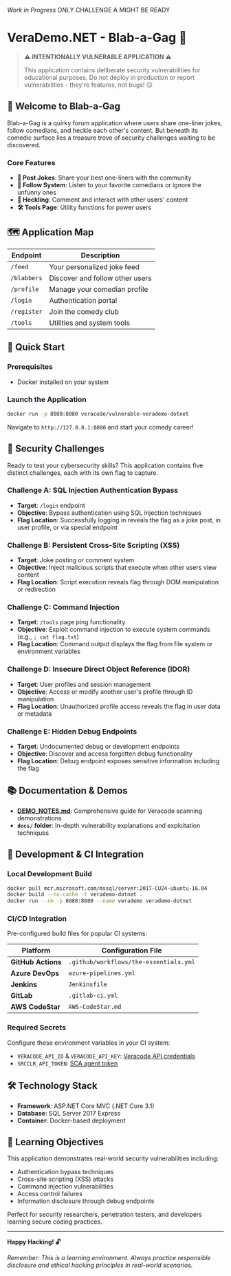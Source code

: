 *Work in Progress* ONLY CHALLENGE A MIGHT BE READY

# VeraDemo.NET - Blab-a-Gag 🎯

> **⚠️ INTENTIONALLY VULNERABLE APPLICATION ⚠️**
> 
> This application contains deliberate security vulnerabilities for educational purposes. Do not deploy in production or report vulnerabilities - they're features, not bugs! 😉

## 🎪 Welcome to Blab-a-Gag

Blab-a-Gag is a quirky forum application where users share one-liner jokes, follow comedians, and heckle each other's content. But beneath its comedic surface lies a treasure trove of security challenges waiting to be discovered.

### Core Features
- **📝 Post Jokes**: Share your best one-liners with the community
- **👥 Follow System**: Listen to your favorite comedians or ignore the unfunny ones
- **💬 Heckling**: Comment and interact with other users' content
- **🛠️ Tools Page**: Utility functions for power users

## 🗺️ Application Map

| Endpoint | Description |
|----------|-------------|
| `/feed` | Your personalized joke feed |
| `/blabbers` | Discover and follow other users |
| `/profile` | Manage your comedian profile |
| `/login` | Authentication portal |
| `/register` | Join the comedy club |
| `/tools` | Utilities and system tools |

## 🚀 Quick Start

### Prerequisites
- Docker installed on your system

### Launch the Application
```bash
docker run -p 8080:8080 veracode/vulnerable-verademo-dotnet
```

Navigate to `http://127.0.0.1:8080` and start your comedy career!

## 🏁 Security Challenges

Ready to test your cybersecurity skills? This application contains five distinct challenges, each with its own flag to capture.

### Challenge A: SQL Injection Authentication Bypass
- **Target**: `/login` endpoint
- **Objective**: Bypass authentication using SQL injection techniques
- **Flag Location**: Successfully logging in reveals the flag as a joke post, in user profile, or via special endpoint

### Challenge B: Persistent Cross-Site Scripting (XSS)
- **Target**: Joke posting or comment system
- **Objective**: Inject malicious scripts that execute when other users view content
- **Flag Location**: Script execution reveals flag through DOM manipulation or redirection

### Challenge C: Command Injection
- **Target**: `/tools` page ping functionality
- **Objective**: Exploit command injection to execute system commands (e.g., `; cat flag.txt`)
- **Flag Location**: Command output displays the flag from file system or environment variables

### Challenge D: Insecure Direct Object Reference (IDOR)
- **Target**: User profiles and session management
- **Objective**: Access or modify another user's profile through ID manipulation
- **Flag Location**: Unauthorized profile access reveals the flag in user data or metadata

### Challenge E: Hidden Debug Endpoints
- **Target**: Undocumented debug or development endpoints
- **Objective**: Discover and access forgotten debug functionality
- **Flag Location**: Debug endpoint exposes sensitive information including the flag

## 📚 Documentation & Demos

- **[DEMO_NOTES.md](DEMO_NOTES.md)**: Comprehensive guide for Veracode scanning demonstrations
- **`docs/` folder**: In-depth vulnerability explanations and exploitation techniques

## 🔧 Development & CI Integration

### Local Development Build
```bash
docker pull mcr.microsoft.com/mssql/server:2017-CU24-ubuntu-16.04
docker build --no-cache -t verademo-dotnet .
docker run --rm -p 8080:8080 --name verademo verademo-dotnet
```

### CI/CD Integration
Pre-configured build files for popular CI systems:

| Platform | Configuration File |
|----------|-------------------|
| **GitHub Actions** | `.github/workflows/the-essentials.yml` |
| **Azure DevOps** | `azure-pipelines.yml` |
| **Jenkins** | `Jenkinsfile` |
| **GitLab** | `.gitlab-ci.yml` |
| **AWS CodeStar** | `AWS-CodeStar.md` |

### Required Secrets
Configure these environment variables in your CI system:
- `VERACODE_API_ID` & `VERACODE_API_KEY`: [Veracode API credentials](https://docs.veracode.com/r/c_api_credentials3)
- `SRCCLR_API_TOKEN`: [SCA agent token](https://docs.veracode.com/r/Integrate_Veracode_SCA_Agent_Based_Scanning_with_Your_CI_Projects)

## 🛠️ Technology Stack

- **Framework**: ASP.NET Core MVC (.NET Core 3.1)
- **Database**: SQL Server 2017 Express
- **Container**: Docker-based deployment

## 🎯 Learning Objectives

This application demonstrates real-world security vulnerabilities including:
- Authentication bypass techniques
- Cross-site scripting (XSS) attacks
- Command injection vulnerabilities
- Access control failures
- Information disclosure through debug endpoints

Perfect for security researchers, penetration testers, and developers learning secure coding practices.

---

**Happy Hacking! 🔓**

*Remember: This is a learning environment. Always practice responsible disclosure and ethical hacking principles in real-world scenarios.*
